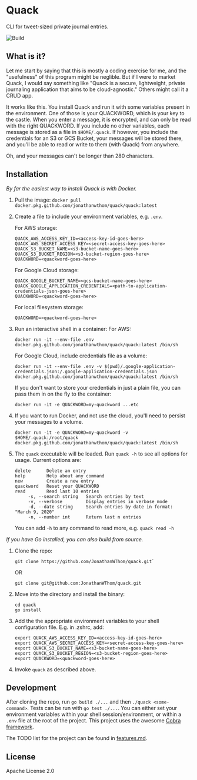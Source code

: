 # Quack

CLI for tweet-sized private journal entries.

![Build](https://github.com/JonathanWThom/quack/workflows/Build/badge.svg)

## What is it?

Let me start by saying that this is mostly a coding exercise for me, and the
"usefulness" of this program might be neglible. But if I were to market Quack, I
would say something like "Quack is a secure, lightweight, private journaling
application that aims to be cloud-agnostic." Others might call it a CRUD app. 

It works like this. You install Quack and run it with some variables present in
the environment. One of those is your QUACKWORD, which is your key to the
castle. When you enter a message, it is encrypted, and can only be read with the
right QUACKWORD. If you include no other variables, each message is stored as a
file in `$HOME/.quack`. If however, you include the credentials for an S3 or
GCS Bucket, your messages will be stored there, and you'll be able to read or write
to them (with Quack) from anywhere.

Oh, and your messages can't be longer than 280 characters.

## Installation

_By far the easiest way to install Quack is with Docker._

1. Pull the image: `docker pull
   docker.pkg.github.com/jonathanwthom/quack/quack:latest`

2. Create a file to include your environment variables, e.g. `.env`.

    For AWS storage:
    ```
    QUACK_AWS_ACCESS_KEY_ID=<access-key-id-goes-here>
    QUACK_AWS_SECRET_ACCESS_KEY=<secret-access-key-goes-here>
    QUACK_S3_BUCKET_NAME=<s3-bucket-name-goes-here>
    QUACK_S3_BUCKET_REGION=<s3-bucket-region-goes-here>
    QUACKWORD=<quackword-goes-here>
    ```
    
    For Google Cloud storage:
    ```
    QUACK_GOOGLE_BUCKET_NAME=<gcs-bucket-name-goes-here>
    QUACK_GOOGLE_APPLICATION_CREDENTIALS=<path-to-application-credentials-json-goes-here>
    QUACKWORD=<quackword-goes-here>
    ```

    For local filesystem storage:
    ```
    QUACKWORD=<quackword-goes-here>
    ```

3. Run an interactive shell in a container:
    For AWS:
    ```
    docker run -it --env-file .env docker.pkg.github.com/jonathanwthom/quack/quack:latest /bin/sh
    ```

    For Google Cloud, include credentials file as a volume:
    ```
    docker run -it --env-file .env -v $(pwd)/.google-application-credentials.json:/.google-application-credentials.json docker.pkg.github.com/jonathanwthom/quack/quack:latest /bin/sh
    ```

    If you don't want to store your credentials in just a plain file, you can
    pass them in on the fly to the container:
    ```
    docker run -it -e QUACKWORD=my-quackword ...etc 
    ```
 
4. If you want to run Docker, and not use the cloud, you'll need to persist your
   messages to a volume.

   ```
   docker run -it -e QUACKWORD=my-quackword -v $HOME/.quack:/root/quack docker.pkg.github.com/jonathanwthom/quack/quack:latest /bin/sh
   ``` 

5. The `quack` executable will be loaded. Run `quack -h` to see all options for
   usage. Current options are:
   ```
   delete      Delete an entry
   help        Help about any command
   new         Create a new entry
   quackword   Reset your QUACKWORD
   read        Read last 10 entries 
        -s, --search string   Search entries by text
        -v, --verbose         Display entries in verbose mode
        -d, --date string     Search entries by date in format:  "March 9, 2020"
        -n, --number int      Return last n entries
   ```
   You can add `-h` to any command to read more, e.g. `quack read -h`

_If you have Go installed, you can also build from source._

1. Clone the repo:
    ```
    git clone https://github.com/JonathanWThom/quack.git`
    ```

    OR

    ```
    git clone git@github.com:JonathanWThom/quack.git
    ```

2. Move into the directory and install the binary:
    ```
    cd quack
    go install
    ```

3. Add the the appropriate environment variables to your shell configuration
   file. E.g. in .zshrc, add:
    ```
    export QUACK_AWS_ACCESS_KEY_ID=<access-key-id-goes-here>
    export QUACK_AWS_SECRET_ACCESS_KEY=<secret-access-key-goes-here>
    export QUACK_S3_BUCKET_NAME=<s3-bucket-name-goes-here>
    export QUACK_S3_BUCKET_REGION=<s3-bucket-region-goes-here>
    export QUACKWORD=<quackword-goes-here>
    ```

4. Invoke `quack` as described above.

## Development

After cloning the repo, run `go build ./...` and then `./quack <some-command>`.
Tests can be run with `go test ./...`. You can either set your environment
variables within your shell session/environment, or within a `.env` file at the
root of the project. This project uses the awesome [Cobra framework](https://github.com/spf13/cobra).

The TODO list for the project can be found in [features.md](https://github.com/JonathanWThom/quack/blob/master/features.md).

## License

Apache License 2.0


